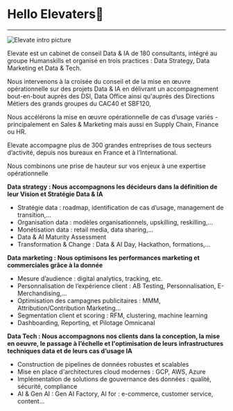 # Hello Elevaters👋
------------------------------------------------------------------------------------------------------------

![Elevate intro picture](https://www.elevate-agency.com/wp-content/uploads/2025/03/ELEVATE-25-2000-V2-50.jpg)


Elevate est un cabinet de conseil Data & IA de 180 consultants, intégré au groupe Humanskills et organisé en trois practices : Data Strategy, Data Marketing et Data & Tech.

Nous intervenons à la croisée du conseil et de la mise en œuvre opérationnelle sur des projets Data & IA en délivrant un accompagnement bout-en-bout auprès des DSI, Data Office ainsi qu'auprès des Directions Métiers des grands groupes du CAC40 et SBF120, 

Nous accélérons la mise en œuvre opérationnelle de cas d’usage variés - principalement en Sales & Marketing mais aussi en Supply Chain, Finance ou HR.

Elevate accompagne plus de 300 grandes entreprises de tous secteurs d’activité, depuis nos bureaux en France et à l’International.

Nous combinons une prise de hauteur sur vos enjeux à une expertise opérationnelle

**Data strategy : Nous accompagnons les décideurs dans la définition de leur Vision et Stratégie Data & IA**

* Stratégie data : roadmap, identification de cas d’usage, management de transition,…
* Organisation data : modèles organisationnels, upskilling, reskilling,…
* Monétisation data : retail media, data sharing,…
* Data & AI Maturity Assessment
* Transformation & Change : Data & AI Day, Hackathon, formations,…

**Data marketing :  Nous optimisons les performances marketing et commerciales grâce à la donnée**

* Mesure d’audience : digital analytics, tracking, etc.
* Personnalisation de l’expérience client : AB Testing, Personnalisation, E-Merchandising,...
* Optimisation des campagnes publicitaires : MMM, Attribution/Contribution Marketing…
* Segmentation client et scoring : RFM, clustering, machine learning
* Dashboarding, Reporting, et Pilotage Omnicanal

**Data Tech : Nous accompagnons nos clients dans la conception, la mise en oeuvre, le passage à l’échelle et l'optimisation de leurs infrastructures techniques data et de leurs cas d’usage IA**

* Construction de pipelines de données robustes et scalables
* Mise en place d'architectures cloud modernes : GCP, AWS, Azure
* Implémentation de solutions de gouvernance des données : qualité, sécurité, compliance
* AI & Gen AI : Gen AI Factory, AI for : e-commerce, customer service, content…
